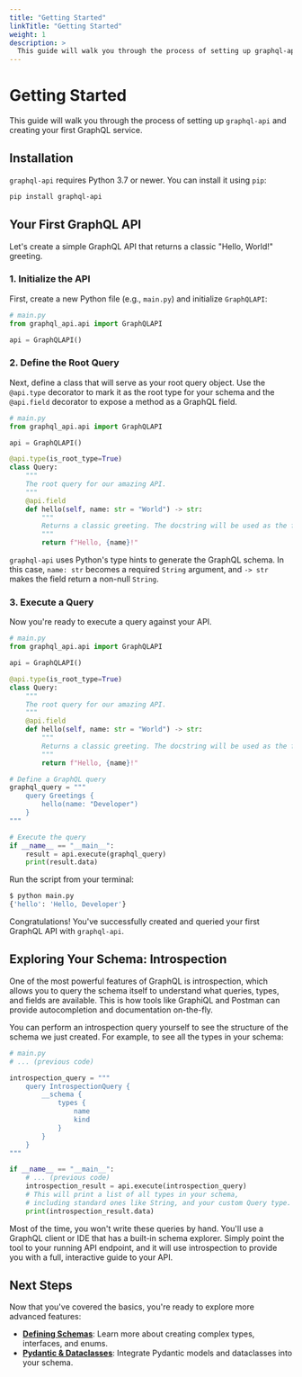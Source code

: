 ```yaml
---
title: "Getting Started"
linkTitle: "Getting Started"
weight: 1
description: >
  This guide will walk you through the process of setting up graphql-api and creating your first GraphQL service.
---
```


# Getting Started

This guide will walk you through the process of setting up `graphql-api` and creating your first GraphQL service.

## Installation

`graphql-api` requires Python 3.7 or newer. You can install it using `pip`:

```bash
pip install graphql-api
```

## Your First GraphQL API

Let's create a simple GraphQL API that returns a classic "Hello, World!" greeting.

### 1. Initialize the API

First, create a new Python file (e.g., `main.py`) and initialize `GraphQLAPI`:

```python
# main.py
from graphql_api.api import GraphQLAPI

api = GraphQLAPI()
```

### 2. Define the Root Query

Next, define a class that will serve as your root query object. Use the `@api.type` decorator to mark it as the root type for your schema and the `@api.field` decorator to expose a method as a GraphQL field.

```python
# main.py
from graphql_api.api import GraphQLAPI

api = GraphQLAPI()

@api.type(is_root_type=True)
class Query:
    """
    The root query for our amazing API.
    """
    @api.field
    def hello(self, name: str = "World") -> str:
        """
        Returns a classic greeting. The docstring will be used as the field's description in the schema.
        """
        return f"Hello, {name}!"
```

`graphql-api` uses Python's type hints to generate the GraphQL schema. In this case, `name: str` becomes a required `String` argument, and `-> str` makes the field return a non-null `String`.

### 3. Execute a Query

Now you're ready to execute a query against your API.

```python
# main.py
from graphql_api.api import GraphQLAPI

api = GraphQLAPI()

@api.type(is_root_type=True)
class Query:
    """
    The root query for our amazing API.
    """
    @api.field
    def hello(self, name: str = "World") -> str:
        """
        Returns a classic greeting. The docstring will be used as the field's description in the schema.
        """
        return f"Hello, {name}!"

# Define a GraphQL query
graphql_query = """
    query Greetings {
        hello(name: "Developer")
    }
"""

# Execute the query
if __name__ == "__main__":
    result = api.execute(graphql_query)
    print(result.data)

```

Run the script from your terminal:

```bash
$ python main.py
{'hello': 'Hello, Developer'}
```

Congratulations! You've successfully created and queried your first GraphQL API with `graphql-api`.

## Exploring Your Schema: Introspection

One of the most powerful features of GraphQL is introspection, which allows you to query the schema itself to understand what queries, types, and fields are available. This is how tools like GraphiQL and Postman can provide autocompletion and documentation on-the-fly.

You can perform an introspection query yourself to see the structure of the schema we just created. For example, to see all the types in your schema:

```python
# main.py
# ... (previous code)

introspection_query = """
    query IntrospectionQuery {
        __schema {
            types {
                name
                kind
            }
        }
    }
"""

if __name__ == "__main__":
    # ... (previous code)
    introspection_result = api.execute(introspection_query)
    # This will print a list of all types in your schema,
    # including standard ones like String, and your custom Query type.
    print(introspection_result.data)

```

Most of the time, you won't write these queries by hand. You'll use a GraphQL client or IDE that has a built-in schema explorer. Simply point the tool to your running API endpoint, and it will use introspection to provide you with a full, interactive guide to your API.

## Next Steps

Now that you've covered the basics, you're ready to explore more advanced features:

- **[Defining Schemas](./defining-schemas.md)**: Learn more about creating complex types, interfaces, and enums.
- **[Pydantic & Dataclasses](./pydantic-and-dataclasses.md)**: Integrate Pydantic models and dataclasses into your schema. 
